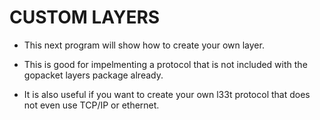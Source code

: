 # CUSTOM LAYERS

- This next program will show how to create your own layer. 

- This is good for impelmenting a protocol that is not included with the gopacket layers package already. 

- It is also useful if you want to create your own l33t protocol that does not even use TCP/IP or ethernet. 